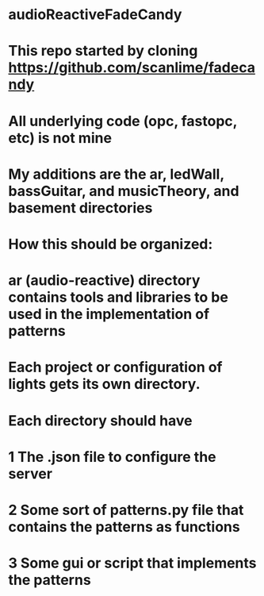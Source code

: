 # audioReactiveFadeCandy
# This repo started by cloning https://github.com/scanlime/fadecandy
# All underlying code (opc, fastopc, etc) is not mine
# My additions are the ar, ledWall, bassGuitar, and musicTheory, and basement directories

# How this should be organized:
# ar (audio-reactive) directory contains tools and libraries to be used in the implementation of patterns

# Each project or configuration of lights gets its own directory.
# Each directory should have
# 1 The .json file to configure the server
# 2 Some sort of patterns.py file that contains the patterns as functions
# 3 Some gui or script that implements the patterns
